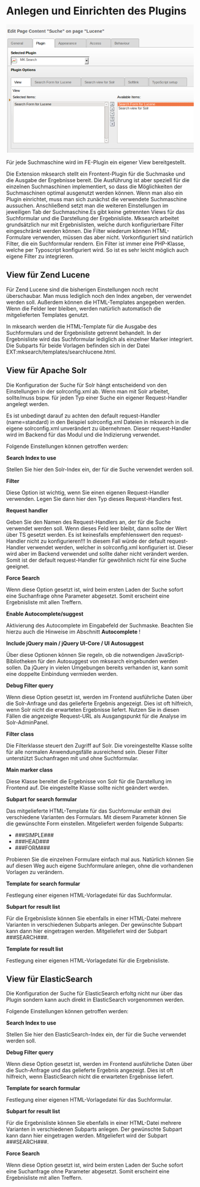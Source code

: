 Anlegen und Einrichten des Plugins
==================================

![Für jede Suchmaschine wird im FE-Plugin ein eigener View bereitgestellt.](../../Images/manual_html_349c166a.png)

Für jede Suchmaschine wird im FE-Plugin ein eigener View bereitgestellt.

Die Extension mksearch stellt ein Frontent-Plugin für die Suchmaske und die Ausgabe der Ergebnisse bereit. Die Ausführung ist aber speziell für die einzelnen Suchmaschinen implementiert, so dass die Möglichkeiten der Suchmaschinen optimal ausgenutzt werden können. Wenn man also ein Plugin einrichtet, muss man sich zunächst die verwendete Suchmaschine aussuchen. Anschließend setzt man die weiteren Einstellungen im jeweiligen Tab der Suchmaschine.Es gibt keine getrennten Views für das Suchformular und die Darstellung der Ergebnisliste. Mksearch arbeitet grundsätzlich nur mit Ergebnislisten, welche durch konfigurierbare Filter eingeschränkt werden können. Die Filter wiederum können HTML-Formulare verwenden, müssen das aber nicht. Vorkonfiguriert sind natürlich Filter, die ein Suchformular rendern. Ein Filter ist immer eine PHP-Klasse, welche per Typoscript konfiguriert wird. So ist es sehr leicht möglich auch eigene Filter zu integrieren.

View für Zend Lucene
--------------------

Für Zend Lucene sind die bisherigen Einstellungen noch recht überschaubar. Man muss lediglich noch den Index angeben, der verwendet werden soll. Außerdem können die HTML-Templates angegeben werden. Wenn die Felder leer bleiben, werden natürlich automatisch die mitgelieferten Templates genutzt.

In mksearch werden die HTML-Template für die Ausgabe des Suchformulars und der Ergebnisliste getrennt behandelt. In der Ergebnisliste wird das Suchformular lediglich als einzelner Marker integriert. Die Subparts für beide Vorlagen befinden sich in der Datei EXT:mksearch/templates/searchlucene.html.

View für Apache Solr
--------------------

Die Konfiguration der Suche für Solr hängt entscheidend von den Einstellungen in der solrconfig.xml ab. Wenn man mit Solr arbeitet, sollte/muss bspw. für jeden Typ einer Suche ein eigener Request-Handler angelegt werden.

Es ist unbedingt darauf zu achten den default request-Handler (name=standard) in den Beispiel solrconfig.xml Dateien in mksearch in die eigene solrconfig.xml unverändert zu übernehmen. Dieser request-Handler wird im Backend für das Modul und die Indizierung verwendet.

Folgende Einstellungen können getroffen werden:

**Search Index to use**

Stellen Sie hier den Solr-Index ein, der für die Suche verwendet werden soll.

**Filter**

Diese Option ist wichtig, wenn Sie einen eigenen Request-Handler verwenden. Legen Sie dann hier den Typ dieses Request-Handlers fest.

**Request handler**

Geben Sie den Namen des Request-Handlers an, der für die Suche verwendet werden soll. Wenn dieses Feld leer bleibt, dann sollte der Wert über TS gesetzt werden. Es ist keinesfalls empfehlenswert den request-Handler nicht zu konfigurieren!!! In diesem Fall würde der default request-Handler verwendet werden, welcher in solrconfig.xml konfiguriert ist. Dieser wird aber im Backend verwendet und sollte daher nicht verändert werden. Somit ist der default request-Handler für gewöhnlich nicht für eine Suche geeignet.

**Force Search**

Wenn diese Option gesetzt ist, wird beim ersten Laden der Suche sofort eine Suchanfrage ohne Parameter abgesetzt. Somit erscheint eine Ergebnisliste mit allen Treffern.

**Enable Autocomplete/suggest**

Aktivierung des Autocomplete im Eingabefeld der Suchmaske. Beachten Sie hierzu auch die Hinweise im Abschnitt **Autocomplete** !

**Include jQuery main / jQuery UI-Core / UI Autosuggest**

Über diese Optionen können Sie regeln, ob die notwendigen JavaScript-Bibliotheken für den Autosuggest von mksearch eingebunden werden sollen. Da jQuery in vielen Umgebungen bereits verhanden ist, kann somit eine doppelte Einbindung vermieden werden.

**Debug Filter query**

Wenn diese Option gesetzt ist, werden im Frontend ausführliche Daten über die Solr-Anfrage und das gelieferte Ergebnis angezeigt. Dies ist oft hilfreich, wenn Solr nicht die erwarteten Ergebnisse liefert. Nutzen Sie in diesen Fällen die angezeigte Request-URL als Ausgangspunkt für die Analyse im Solr-AdminPanel.

**Filter class**

Die Filterklasse steuert den Zugriff auf Solr. Die voreingestellte Klasse sollte für alle normalen Anwendungsfälle ausreichend sein. Dieser Filter unterstützt Suchanfragen mit und ohne Suchformular.

**Main marker class**

Diese Klasse bereitet die Ergebnisse von Solr für die Darstellung im Frontend auf. Die eingestellte Klasse sollte nicht geändert werden.

**Subpart for search formular**

Das mitgelieferte HTML-Template für das Suchformular enthält drei verschiedene Varianten des Formulars. Mit diesem Parameter können Sie die gewünschte Form einstellen. Mitgeliefert werden folgende Subparts:

-   \#\#\#SIMPLE\#\#\#
-   \#\#\#HEAD\#\#\#
-   \#\#\#FORM\#\#\#

Probieren Sie die einzelnen Formulare einfach mal aus. Natürlich können Sie auf diesen Weg auch eigene Suchformulare anlegen, ohne die vorhandenen Vorlagen zu verändern.

**Template for search formular**

Festlegung einer eigenen HTML-Vorlagedatei für das Suchformular.

**Subpart for result list**

Für die Ergebnisliste können Sie ebenfalls in einer HTML-Datei mehrere Varianten in verschiedenen Subparts anlegen. Der gewünschte Subpart kann dann hier eingetragen werden. Mitgeliefert wird der Subpart \#\#\#SEARCH\#\#\#.

**Template for result list**

Festlegung einer eigenen HTML-Vorlagedatei für die Ergebnisliste.

View für ElasticSearch
----------------------

Die Konfiguration der Suche für ElasticSearch erfoltg nicht nur über das Plugin sondern kann auch direkt in ElasticSearch vorgenommen werden.

Folgende Einstellungen können getroffen werden:

**Search Index to use**

Stellen Sie hier den ElasticSearch-Index ein, der für die Suche verwendet werden soll.

**Debug Filter query**

Wenn diese Option gesetzt ist, werden im Frontend ausführliche Daten über die Such-Anfrage und das gelieferte Ergebnis angezeigt. Dies ist oft hilfreich, wenn ElasticSearch nicht die erwarteten Ergebnisse liefert.

**Template for search formular**

Festlegung einer eigenen HTML-Vorlagedatei für das Suchformular.

**Subpart for result list**

Für die Ergebnisliste können Sie ebenfalls in einer HTML-Datei mehrere Varianten in verschiedenen Subparts anlegen. Der gewünschte Subpart kann dann hier eingetragen werden. Mitgeliefert wird der Subpart \#\#\#SEARCH\#\#\#.

**Force Search**

Wenn diese Option gesetzt ist, wird beim ersten Laden der Suche sofort eine Suchanfrage ohne Parameter abgesetzt. Somit erscheint eine Ergebnisliste mit allen Treffern.

